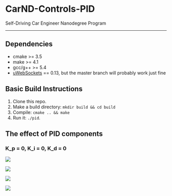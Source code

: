 # CarND-Controls-PID
Self-Driving Car Engineer Nanodegree Program

[//]: # (Image References)
[image1]: ./img/CTE_0_0_0.png
[image2]: ./img/CTE_0.09_0_0.png
[image3]: ./img/CTE_0.09_1.3_0.png
[image4]: ./img/CTE_0.09_1.3_0.003.png


---

## Dependencies

* cmake >= 3.5
* make >= 4.1
* gcc/g++ >= 5.4
* [uWebSockets](https://github.com/uWebSockets/uWebSockets) == 0.13, but the master branch will probably work just fine
  
## Basic Build Instructions

1. Clone this repo.
2. Make a build directory: `mkdir build && cd build`
3. Compile: `cmake .. && make`
4. Run it: `./pid`. 

## The effect of PID components


### K_p = 0, K_i = 0, K_d = 0
![][image1]

![][image2]

![][image3]

![][image4]
